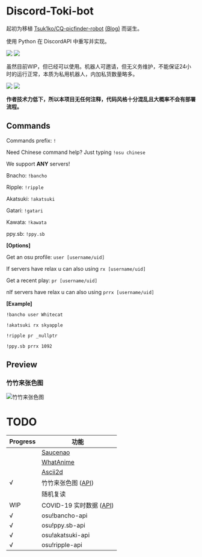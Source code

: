 # Discord-Toki-bot
起初为移植 [Tsuk1ko/CQ-picfinder-robot](https://github.com/Tsuk1ko/CQ-picfinder-robot) [(Blog)](https://moe.best/projects/qq-robot-picfinder.html) 而诞生。

使用 Python 在 DiscordAPI 中重写并实现。

[![](https://img.shields.io/badge/Made%20with-Python%203.8.1-brightgreen)](https://www.python.org/downloads/) [![](https://img.shields.io/badge/lib-discord.py-brightgreen)](https://github.com/Rapptz/discord.py/)

虽然目前WIP，但已经可以使用。机器人可邀请，但无义务维护，不能保证24小时的运行正常，本质为私用机器人，内加私货数量略多。

[![](https://img.shields.io/badge/Bot-invite%20link-blue)](https://discordapp.com/api/oauth2/authorize?client_id=687568148354170896&permissions=0&scope=bot) [![](https://img.shields.io/badge/Discord-Support%20server-blue)](https://discord.gg/MPU5qxE)

**作者技术力低下，所以本项目无任何注释，代码风格十分混乱且大概率不会有部署流程。**

## Commands
Commands prefix: `!`

Need Chinese command help? Just typing `!osu chinese`


We support **ANY** servers!

Bnacho: `!bancho`

Ripple: `!ripple`

Akatsuki: `!akatsuki`

Gatari: `!gatari`

Kawata: `!kawata`

ppy.sb: `!ppy.sb`


**[Options]**

Get an osu profile: `user [username/uid]`

If servers have relax u can also using `rx [username/uid]`

Get a recent play: `pr [username/uid]`

nIf servers have relax u can also using `prrx [username/uid]`


**[Example]**

``!bancho user Whitecat``

`!akatsuki rx skyapple`

``!ripple pr _nullptr``

`!ppy.sb prrx 1092`

## Preview

### 竹竹来张色图
![竹竹来张色图](https://i.imgur.com/oiVip6K.png)

# TODO

| Progress | 功能 |
|  ----    | ----  |
|          | [Saucenao](https://saucenao.com/) |
|          | [WhatAnime](https://trace.moe/) |
|          | [Ascii2d](https://ascii2d.net/) |
|√         | 竹竹来张色图 ([API](https://yww.uy/setuapi)) |
|          | 随机复读             |
|WIP       | COVID-19 实时数据 ([API](https://github.com/NovelCOVID/API)) |
|√         | osu!bancho-api       |
|√         | osu!ppy.sb-api       |
|√         | osu!akatsuki-api     |
|√         | osu!ripple-api       |
